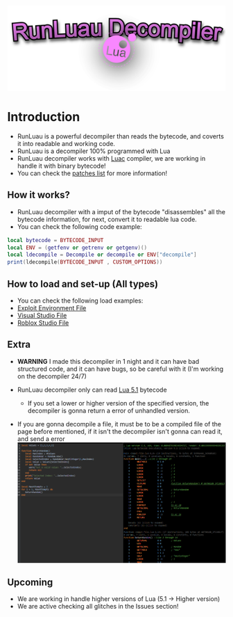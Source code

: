 ![Main](/imgs/runluau_dec.png "RunLuau Introduction")
# Introduction

- RunLuau is a powerful decompiler than reads the bytecode, and coverts it into readable and working code.
- RunLuau is a decompiler 100% programmed with Lua
- RunLuau decompiler works with [Luac](https://luac.nl) compiler, we are working in handle it with binary bytecode!
- You can check the [patches list](/RepPatches.md) for more information!

## How it works?

- RunLuau decompiler with a imput of the bytecode "disassembles" all the bytecode information, for next, convert it to readable lua code.
- You can check the following code example:
```lua
local bytecode = BYTECODE_INPUT
local ENV = (getfenv or getrenv or getgenv)()
local ldecompile = Decompile or decompile or ENV["decompile"]
print(ldecompile(BYTECODE_INPUT , CUSTOM_OPTIONS))
```

## How to load and set-up (All types)
- You can check the following load examples:
- [Exploit Environment File](/setup_examples/Exploit.lua)
- [Visual Studio File](/setup_examples/VisualStudio.lua)
- [Roblox Studio File](/setup_examples/RobloxStudio.lua)

## Extra
- **WARNING** I made this decompiler in 1 night and it can have bad structured code, and it can have bugs, so be careful with it (I'm working on the decompiler 24/7)

- RunLuau decompiler only can read [Lua 5.1](https://www.lua.org/manual/5.1/) bytecode
  - If you set a lower or higher version of the specified version, the decompiler is gonna return a error of unhandled version.

- If you are gonna decompile a file, it must be to be a compiled file of the page before mentioned, if it isn't the decompiler isn't gonna can read it, and send a error
![CompileExample](/imgs/compilexample.png)

## Upcoming
- We are working in handle higher versions of Lua (5.1 -> Higher version)
- We are active checking all glitches in the Issues section!